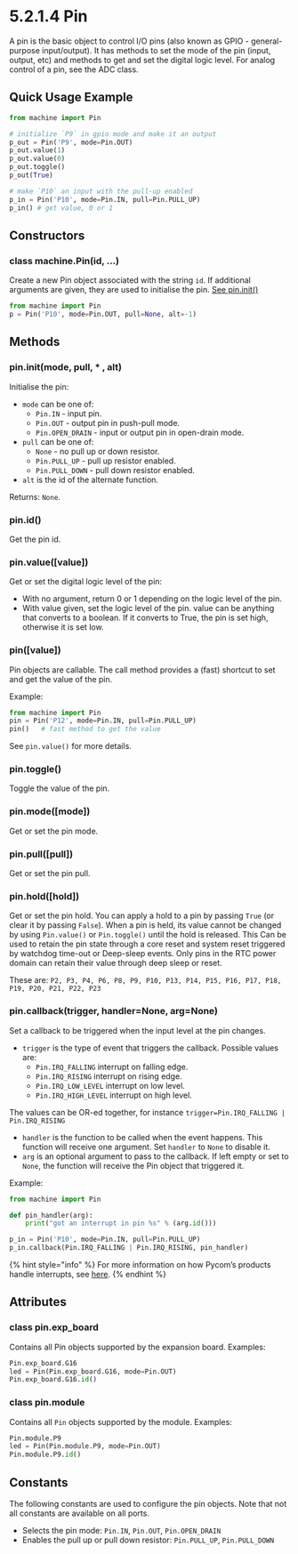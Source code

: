 # 5.2.1.4 Pin

A pin is the basic object to control I/O pins \(also known as GPIO - general-purpose input/output\). It has methods to set the mode of the pin \(input, output, etc\) and methods to get and set the digital logic level. For analog control of a pin, see the ADC class.

## Quick Usage Example

```python
from machine import Pin

# initialize `P9` in gpio mode and make it an output
p_out = Pin('P9', mode=Pin.OUT)
p_out.value(1)
p_out.value(0)
p_out.toggle()
p_out(True)

# make `P10` an input with the pull-up enabled
p_in = Pin('P10', mode=Pin.IN, pull=Pin.PULL_UP)
p_in() # get value, 0 or 1
```

## Constructors

### class machine.Pin\(id, ...\)

Create a new Pin object associated with the string `id`. If additional arguments are given, they are used to initialise the pin. [See pin.init\(\)](pin.md#pin-init-mode-pull-alt)

```python
from machine import Pin
p = Pin('P10', mode=Pin.OUT, pull=None, alt=-1)
```

## Methods

### pin.init\(mode, pull, \* , alt\)

Initialise the pin:

* `mode` can be one of:
  * `Pin.IN` - input pin.
  * `Pin.OUT` - output pin in push-pull mode.
  * `Pin.OPEN_DRAIN` - input or output pin in open-drain mode.
* `pull` can be one of:
  * `None` - no pull up or down resistor.
  * `Pin.PULL_UP` - pull up resistor enabled.
  * `Pin.PULL_DOWN` - pull down resistor enabled.
* `alt` is the id of the alternate function.

Returns: `None`.

### pin.id\(\)

Get the pin id.

### pin.value\(\[value\]\)

Get or set the digital logic level of the pin:

* With no argument, return 0 or 1 depending on the logic level of the pin.
* With value given, set the logic level of the pin. value can be anything that converts to a boolean. If it converts to True, the pin is set high, otherwise it is set low.

### pin\(\[value\]\)

Pin objects are callable. The call method provides a \(fast\) shortcut to set and get the value of the pin.

Example:

```python
from machine import Pin
pin = Pin('P12', mode=Pin.IN, pull=Pin.PULL_UP)
pin()   # fast method to get the value
```

See `pin.value()` for more details.

### pin.toggle\(\)

Toggle the value of the pin.

### pin.mode\(\[mode\]\)

Get or set the pin mode.

### pin.pull\(\[pull\]\)

Get or set the pin pull.

### pin.hold\(\[hold\]\)

Get or set the pin hold. You can apply a hold to a pin by passing `True` \(or clear it by passing `False`\). When a pin is held, its value cannot be changed by using `Pin.value()` or `Pin.toggle()` until the hold is released. This Can be used to retain the pin state through a core reset and system reset triggered by watchdog time-out or Deep-sleep events. Only pins in the RTC power domain can retain their value through deep sleep or reset.

These are: `P2, P3, P4, P6, P8, P9, P10, P13, P14, P15, P16, P17, P18, P19, P20, P21, P22, P23`

### pin.callback\(trigger, handler=None, arg=None\)

Set a callback to be triggered when the input level at the pin changes.

* `trigger` is the type of event that triggers the callback. Possible values are:
  * `Pin.IRQ_FALLING` interrupt on falling edge.
  * `Pin.IRQ_RISING` interrupt on rising edge.
  * `Pin.IRQ_LOW_LEVEL` interrupt on low level.
  * `Pin.IRQ_HIGH_LEVEL` interrupt on high level.

The values can be OR-ed together, for instance `trigger=Pin.IRQ_FALLING | Pin.IRQ_RISING`

* `handler` is the function to be called when the event happens. This function will receive one argument. Set `handler` to `None` to disable it.
* `arg` is an optional argument to pass to the callback. If left empty or set to `None`, the function will receive the Pin object that triggered it.

Example:

```python
from machine import Pin

def pin_handler(arg):
    print("got an interrupt in pin %s" % (arg.id()))

p_in = Pin('P10', mode=Pin.IN, pull=Pin.PULL_UP)
p_in.callback(Pin.IRQ_FALLING | Pin.IRQ_RISING, pin_handler)
```

{% hint style="info" %}
For more information on how Pycom’s products handle interrupts, see [here](../../notes.md#interrupt-handling).
{% endhint %}

## Attributes

### class pin.exp\_board

Contains all Pin objects supported by the expansion board. Examples:

```python
Pin.exp_board.G16
led = Pin(Pin.exp_board.G16, mode=Pin.OUT)
Pin.exp_board.G16.id()
```

### class pin.module

Contains all `Pin` objects supported by the module. Examples:

```python
Pin.module.P9
led = Pin(Pin.module.P9, mode=Pin.OUT)
Pin.module.P9.id()
```

## Constants

The following constants are used to configure the pin objects. Note that not all constants are available on all ports.

* Selects the pin mode: `Pin.IN`, `Pin.OUT`, `Pin.OPEN_DRAIN`
* Enables the pull up or pull down resistor: `Pin.PULL_UP`, `Pin.PULL_DOWN`

